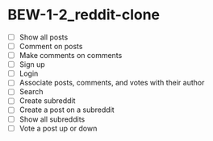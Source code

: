 # BEW-1-2_reddit-clone
- [ ] Show all posts
- [ ] Comment on posts
- [ ] Make comments on comments
- [ ] Sign up
- [ ] Login
- [ ] Associate posts, comments, and votes with their author
- [ ] Search
- [ ] Create subreddit
- [ ] Create a post on a subreddit
- [ ] Show all subreddits
- [ ] Vote a post up or down
